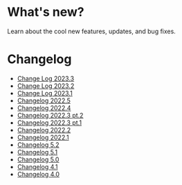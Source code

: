 
# What's new?

Learn about the cool new features, updates, and bug fixes.

# Changelog

<!-- * [Changelog22 1](./changelog22_1.md)
* [Changelog22 2](./changelog22_2.md)
* [Changelog22 3 1](./changelog22_3_1.md)
* [Changelog22 3 2](./changelog22_3_2.md)
* [Changelog22 4](./changelog22_4.md)
* [Changelog22 5](./changelog22_5.md)
* [Changelog23 1](./changelog23_1.md)
* [Changelog23 2](./changelog23_2.md)
* [Changelog23 3](./changelog23_3.md)
* [Changelog23 4](./changelog23_4.md)
* [Changelog40](./changelog40.md)
* [Changelog41](./changelog41.md)
* [Changelog5](./changelog5.md)
* [Changelog51](./changelog51.md)
* [Changelog52](./changelog52.md) -->



* [Change Log 2023.3](./changelog23_3.md)
* [Change Log 2023.2](./changelog23_2.md)
* [Change Log 2023.1](./changelog23_1.md)
* [Changelog 2022.5](./changelog22_5.md)
* [Changelog 2022.4](./changelog22_4.md)
* [Changelog 2022.3 pt.2](./changelog22_3_2.md)
* [Changelog 2022.3 pt.1](./changelog22_3_1.md)
* [Changelog 2022.2](./changelog22_2.md)
* [Changelog 2022.1](./changelog22_1.md)
* [Changelog 5.2](./changelog52.md)
* [Changelog 5.1](./changelog51.md)
* [Changelog 5.0](./changelog5.md)
* [Changelog 4.1](./changelog41.md)
* [Changelog 4.0](./changelog40.md)
